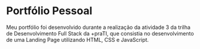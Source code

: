 # Portfólio Pessoal
Meu portfólio foi desenvolvido durante a realização da atividade 3 da trilha de Desenvolvimento Full Stack da +praTI, que consistia no desenvolvimento de uma Landing Page utilizando HTML, CSS e JavaScript.
